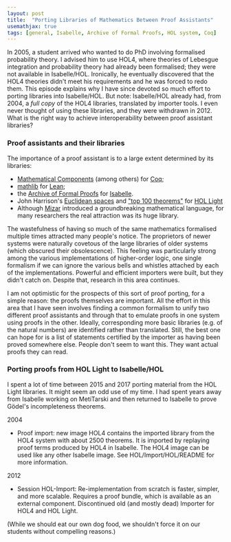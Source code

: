 ```yaml
---
layout: post
title:  "Porting Libraries of Mathematics Between Proof Assistants"
usemathjax: true 
tags: [general, Isabelle, Archive of Formal Proofs, HOL system, Coq]
---
```


In 2005, a student arrived who wanted to do PhD involving formalised probability theory.
I advised him to use HOL4, where theories of Lebesgue integration and probability theory had already been formalised; they were not available in Isabelle/HOL.
Ironically, he eventually discovered that the HOL4 theories didn't meet his requirements and he was forced to redo them.
This episode explains why I have since devoted so much effort to porting libraries into Isabelle/HOL.
But note: Isabelle/HOL already had, from 2004, a *full copy* of the HOL4 libraries, translated by importer tools.
I even never thought of using these libraries, and they were withdrawn in 2012.
What is the right way to achieve interoperability between proof assistant libraries?

### Proof assistants and their libraries

The importance of a proof assistant is to a large extent determined by its libraries:

* [Mathematical Components](https://math-comp.github.io)
(among others) for [Coq](https://coq.inria.fr); 
* [mathlib](https://leanprover-community.github.io) for
[Lean](https://leanprover.github.io);
* the [Archive of Formal Proofs](https://www.isa-afp.org)
for [Isabelle](https://isabelle.in.tum.de).
* John Harrison's [Euclidean spaces](https://rdcu.be/cJtGW) 
and ["top 100 theorems"](https://www.cs.ru.nl/~freek/100/)
for [HOL Light](https://www.cl.cam.ac.uk/~jrh13/hol-light/) 
* Although [Mizar](http://mizar.org) introduced a groundbreaking mathematical language, for many researchers the real attraction was its huge library.

The wastefulness of having so much of the same mathematics formalised multiple times attracted many people's notice.
The proprietors of newer systems were naturally covetous of the large libraries of older systems (which obscured their obsolescence). This feeling was particularly strong among the various implementations of higher-order logic, one single formalism if we can ignore the various bells and whistles attached by each of the implementations.
Powerful and efficient importers were built, but they didn't catch on. Despite that, research in this area continues.

I am not optimistic for the prospects of this sort of proof porting, for a simple reason: the proofs themselves are important. All the effort in this area that I have seen involves finding a common formalism to unify two different proof assistants and through that to emulate proofs in one system using proofs in the other. Ideally, corresponding more basic libraries (e.g. of the natural numbers) are identified rather than translated.
Still, the best one can hope for is a list of statements certified by the importer as having been proved somewhere else.
People don't seem to want this. They want actual proofs they can read.

### Porting proofs from HOL Light to Isabelle/HOL

I spent a lot of time between 2015 and 2017 porting material from the HOL Light libraries.
It might seem an odd use of my time. I had spent years away from Isabelle working on MetiTarski and then returned to Isabelle to prove Gödel's incompleteness theorems.



2004

* Proof import: new image HOL4 contains the imported library from
  the HOL4 system with about 2500 theorems. It is imported by
  replaying proof terms produced by HOL4 in Isabelle. The HOL4 image
  can be used like any other Isabelle image.  See
  HOL/Import/HOL/README for more information.

2012

* Session HOL-Import: Re-implementation from scratch is faster,
simpler, and more scalable.  Requires a proof bundle, which is
available as an external component.  Discontinued old (and mostly
dead) Importer for HOL4 and HOL Light.  


(While we should eat our own dog food, we shouldn't force it on our students without compelling reasons.)
